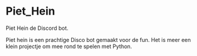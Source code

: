 # Piet_Hein
Piet Hein de Discord bot. 

Piet hein is een prachtige Disco bot gemaakt voor de fun. 
Het is meer een klein projectje om mee rond te spelen met Python. 
